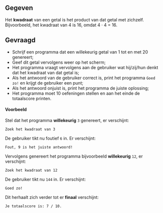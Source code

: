 ## Gegeven
Het **kwadraat** van een getal is het product van dat getal met zichzelf. 
Bijvoorbeeld, het kwadraat van 4 is 16, omdat 4 · 4 = 16.

## Gevraagd

* Schrijf een programma dat een willekeurig getal van 1 tot en met 20 genereert;
* Geef dit getal vervolgens weer op het scherm;
* Het programma vraagt vervolgens aan de gebruiker wat hij/zij/hun denkt dat het kwadraat van dat getal is;
* Als het antwoord van de gebruiker correct is, print het programma `Goed zo!` en krijgt de gebruiker een punt;
* Als het antwoord onjuist is, print het programma de juiste oplossing;
* Het programma moet 10 oefeningen stellen en aan het einde de totaalscore printen.

#### Voorbeeld

Stel dat het programma **willekeurig** `3` genereert, er verschijnt:

```
Zoek het kwadraat van 3
```

De gebruiker tikt nu foutief `6` in. Er verschijnt:

```
Fout, 9 is het juiste antwoord!
```

Vervolgens genereert het programma bijvoorbeeld **willekeurig** `12`, er verschijnt:

```
Zoek het kwadraat van 12
```

De gebruiker tikt nu `144` in. Er verschijnt:

```
Goed zo!
```

Dit herhaalt zich verder tot er **finaal** verschijnt:

```
Je totaalscore is: 7 / 10.
```
